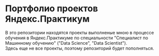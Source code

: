 # Портфолио проектов Яндекс.Практикум
 В это репозитории находятся проекты выполненые мною в процессе обучения в Яндекс.Практикуме по специальности "Специалист по Машинному обучению" ("Data Science", "Data Scientist").  
 Здесь еще не все проекты, поэтому репозиторий будет пополняться.

